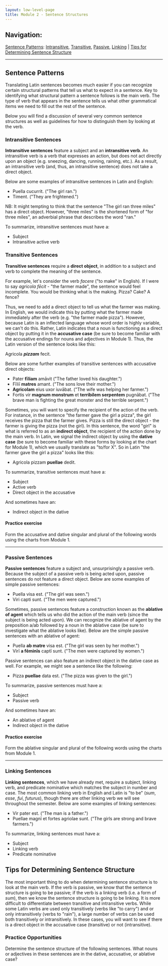 ```yaml
---
layout: low-level-page
title: Module 2 - Sentence Structures
---
```


## Navigation:

<a href="#sentpat">Sentence Patterns</a>: <a href="#intrans">Intransitive</a>, <a href="#trans">Transitive</a>, <a href="#pass">Passive</a>, <a href="#link">Linking</a> \| <a href="#tips">Tips for Determining Sentence Structure</a>

<hr>

## <a name="sentpat">Sentence Patterns</a>

Translating Latin sentences becomes much easier if you can recognize certain structural patterns that tell us what to expect in a sentence. Key to identifying what structural pattern a sentence follows is the main verb. The type of verb that appears in the sentence tells us what other grammatical items we need to fill out the rest of the sentence.

Below you will find a discussion of several very common sentence structures as well as guidelines for how to distinguish them by looking at the verb.

### <a name="intrans">Intransitive Sentences</a>

**Intransitive sentences** feature a subject and an **intransitive verb**. An intransitive verb is a verb that expresses an action, but does not act directly upon an object (e.g. sneezing, dancing, running, raining, etc.). As a result, an intransitive verb (and, thus, an intransitive sentence) does not take a direct object.

Below are some examples of intransitive sentences in Latin and English:

* Puella cucurrit. ("The girl ran.")
* Timent. ("They are frightened.")

NB: It might tempting to think that the sentence "The girl ran three miles" has a direct object. However, "three miles" is the shortened form of "for three miles", an adverbial phrase that describes the word "ran."

To summarize, intransitive sentences must have a:
* Subject
* Intransitive active verb

### <a name="trans">Transitive Sentences</a>

**Transitive sentences** require a **direct object**, in addition to a subject and verb to complete the meaning of the sentence.

For example, let's consider the verb *facere* ("to make" in English). If I were to say *agricola fēcit* - "the farmer made", the sentence would feel incomplete. You would be thinking what is the making. Pizza? Cake? A fence?

Thus, we need to add a direct object to tell us what the farmer was making. In English, we would indicate this by putting what the farmer made immediately after the verb (e.g. "the farmer made pizza"). However, because Latin is an inflected language whose word order is highly variable, we can't do this. Rather, Latin indicates that a noun is functioning as a direct object by putting it in the **accusative case** (be sure to become familiar with the accusative endings for nouns and adjectives in Module 1). Thus, the Latin version of the sentence looks like this:

Agricola ***pizzam*** fecit.

Below are some further examples of transitive sentences with accusative direct objects:

* Pater **fīliam** amāvit ("The father loved his daughter.")
* Fīliī **matres** amant. ("The sons love their mother.")
* **Agricolam** eius uxor iuvābat. ("The wife was helping her farmer.")
* Fortis vir **magnum monstrum** et **terribilem serpentem** pugnābat. ("The brave man is fighting the great monster and the terrible serpent.")

Sometimes, you will want to specify the recipient of the action of the verb. For instance, in the sentence "the farmer gave the girl a pizza", the girl receives the pizza that the farmer gives. Pizza is still the direct object - the farmer is giving the pizza (not the girl). In this sentence, the word "girl" is what is referred to as an **indirect object**, the recipient of the action done by the main verb. In Latin, we signal the indirect object by using the **dative case** (be sure to become familiar with these forms by looking at the chart for Module 1), which we usually translate as "to/for X". So in Latin "the farmer gave the girl a pizza" looks like this:

* Agricola pizzam **puellae** dedit.

To summarize, transitive sentences must have a:
* Subject
* Active verb
* Direct object in the accusative

And sometimes have an:
* Indirect object in the dative

#### Practice exercise

Form the accusative and dative singular and plural of the following words using the charts from Module 1.

<HR>

### <a name="pass">Passive Sentences</a>

**Passive sentences** feature a subject and, unsurprisingly a passive verb. Because the subject of a passive verb is being acted upon, passive sentences do not feature a direct object. Below are some examples of simple passive sentences:

* Puella visa est. ("The girl was seen.")
* Viri capti sunt. ("The men were captured.")

Sometimes, passive sentences feature a construction known as the **ablative of agent** which tells us who did the action of the main verb (since the subject is being acted upon). We can recognize the ablative of agent by the preposition a/ab followed by a noun in the ablative case (be sure to investigate what the ablative looks like). Below are the simple passive sentences with an ablative of agent:

* Puella **ab matre** visa est. ("The girl was seen by her mother.")
* Virī **a fēminīs** captī sunt. ("The men were captured by women.")

Passive sentences can also feature an indirect object in the dative case as well. For example, we might see a sentence like the following:

* Pizza **puellae** data est. ("The pizza was given to the girl.")

To summarize, passive sentences must have a:
* Subject
* Passive verb

And sometimes have an:
* An ablative of agent
* Indirect object in the dative

#### Practice exercise

Form the ablative singular and plural of the following words using the charts from Module 1.

<HR>

### <a name="link">Linking Sentences</a>

**Linking sentences**, which we have already met, require a subject, linking verb, and predicate nominative which matches the subject in number and case. The most common linking verb in English and Latin is "to be" (*sum*, *esse*, *fui*, *futurus*), though there are other linking verb we will see throughout the semester. Below are some examples of linking sentences:

* Vir pater est. ("The man is a father.")
* Puellae magnī et fortes agriolae sunt. ("The girls are strong and brave farmers.")

To summarize, linking sentences must have a:
* Subject
* Linking verb
* Predicate nominative

## <a name="tips">Tips for Determining Sentence Structure</a>

The most important thing to do when determining sentence structure is to look at the main verb. If the verb is passive, we know that the sentence structure is going to be passive; if the verb is a linking verb (i.e. a form of *sum*), then we know the sentence structure is going to be linking. It is more difficult to differentiate between transitive and intransitive verbs. While some Latin verbs are used only transitively (verbs like "to carry") and or only intransitively (verbs to "rain"), a large number of verbs can be used both transitively or intransitively. In these cases, you will want to see if there is a direct object in the accusative case (transitive) or not (intransitive).

### Practice Opportunities

Determine the sentence structure of the following sentences. What nouns or adjectives in these sentences are in the dative, accusative, or ablative case?
